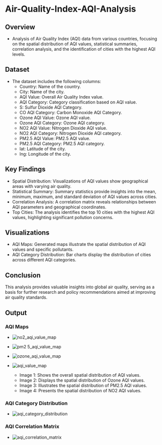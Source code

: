 # Air-Quality-Index-AQI-Analysis

## Overview
  - Analysis of Air Quality Index (AQI) data from various countries, focusing on the spatial distribution of AQI values, statistical summaries, correlation analysis, and the identification of cities with the highest AQI levels.
  
## Dataset
  - The dataset includes the following columns:
      - Country: Name of the country.
      - City: Name of the city.
      - AQI Value: Overall Air Quality Index value.
      - AQI Category: Category classification based on AQI value.
      - S: Sulfur Dioxide AQI Category.
      - CO AQI Category: Carbon Monoxide AQI Category.
      - Ozone AQI Value: Ozone AQI value.
      - Ozone AQI Category: Ozone AQI category.
      - NO2 AQI Value: Nitrogen Dioxide AQI value.
      - NO2 AQI Category: Nitrogen Dioxide AQI category.
      - PM2.5 AQI Value: PM2.5 AQI value.
      - PM2.5 AQI Category: PM2.5 AQI category.
      - lat: Latitude of the city.
      - lng: Longitude of the city.
    
## Key Findings
  - Spatial Distribution: Visualizations of AQI values show geographical areas with varying air quality.
  - Statistical Summary: Summary statistics provide insights into the mean, minimum, maximum, and standard deviation of AQI values across cities.
  - Correlation Analysis: A correlation matrix reveals relationships between AQI parameters and geographical coordinates.
  - Top Cities: The analysis identifies the top 10 cities with the highest AQI values, highlighting significant pollution concerns.

## Visualizations
  - AQI Maps: Generated maps illustrate the spatial distribution of AQI values and specific pollutants.
  - AQI Category Distribution: Bar charts display the distribution of cities across different AQI categories.

## Conclusion
This analysis provides valuable insights into global air quality, serving as a basis for further research and policy recommendations aimed at improving air quality standards.

## Output

### AQI Maps

- ![no2_aqi_value_map](https://github.com/user-attachments/assets/26358fc6-ea37-427b-86f8-9454b643a87f)
- ![pm2 5_aqi_value_map](https://github.com/user-attachments/assets/0ffd9457-ae21-439e-ae2d-4bf50346d831)
- ![ozone_aqi_value_map](https://github.com/user-attachments/assets/49416630-5410-4830-a6d2-d7739cdc32cb)
- ![aqi_value_map](https://github.com/user-attachments/assets/e042df48-17db-44fa-a6ec-a68205605fcc)

  - Image 1: Shows the overall spatial distribution of AQI values.
  - Image 2: Displays the spatial distribution of Ozone AQI values.
  - Image 3: Illustrates the spatial distribution of PM2.5 AQI values.
  - Image 4: Presents the spatial distribution of NO2 AQI values.

### AQI Category Distribution

- ![aqi_category_distribution](https://github.com/user-attachments/assets/719f2196-4faf-454e-a76f-bd074773e26d)

### AQI Correlation Matrix

- ![aqi_correlation_matrix](https://github.com/user-attachments/assets/eee598d3-5065-46df-bde6-0f94e3d1dacb)

